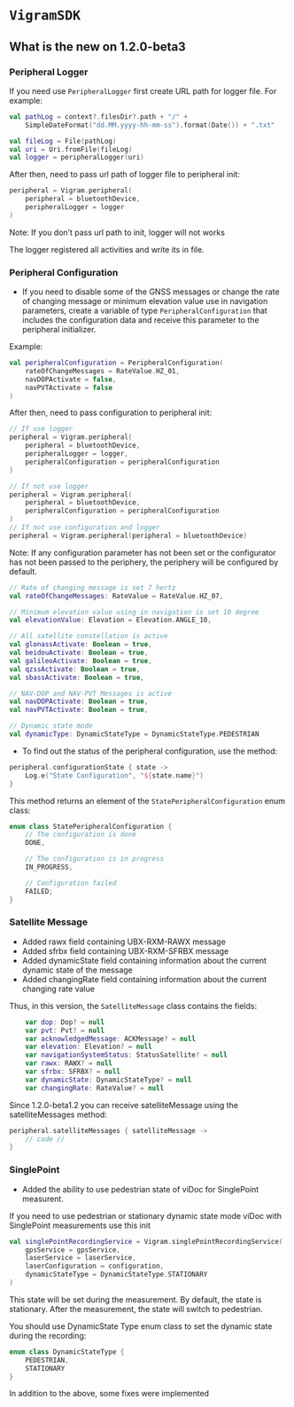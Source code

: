# ``VigramSDK``

## What is the new on 1.2.0-beta3

### Peripheral Logger

If you need use ``PeripheralLogger`` first create URL path for logger file. For example:

```kotlin
val pathLog = context?.filesDir?.path + "/" +
	SimpleDateFormat("dd.MM.yyyy-hh-mm-ss").format(Date()) + ".txt"

val fileLog = File(pathLog)
val uri = Uri.fromFile(fileLog)
val logger = peripheralLogger(uri)

```

After then, need to pass url path of logger file to peripheral init:

```kotlin
peripheral = Vigram.peripheral(
	peripheral = bluetoothDevice, 
	peripheralLogger = logger
)

```
Note: If you don’t pass url path to init, logger will not works

The logger registered all activities and write its in file.

### Peripheral Configuration

- If you need to disable some of the GNSS messages or change the rate of changing message or minimum elevation value use in navigation parameters, create a variable of type ``PeripheralConfiguration`` that includes the configuration data and receive this parameter to the peripheral initializer.

Example:

```kotlin
val peripheralConfiguration = PeripheralConfiguration(
	rateOfChangeMessages = RateValue.HZ_01,
	navDOPActivate = false,
	navPVTActivate = false
)
```
After then, need to pass configuration to peripheral init:

```kotlin
// If use logger
peripheral = Vigram.peripheral(
	peripheral = bluetoothDevice,
	peripheralLogger = logger,
	peripheralConfiguration = peripheralConfiguration
)

// If not use logger
peripheral = Vigram.peripheral(
	peripheral = bluetoothDevice,
	peripheralConfiguration = peripheralConfiguration
)
// If not use configuration and logger
peripheral = Vigram.peripheral(peripheral = bluetoothDevice)
```

Note: If any configuration parameter has not been set or the configurator has not been passed to the periphery, the periphery will be configured by default.

```kotlin
// Rate of changing message is set 7 hertz
val rateOfChangeMessages: RateValue = RateValue.HZ_07,

// Minimum elevation value using in navigation is set 10 degree
val elevationValue: Elevation = Elevation.ANGLE_10,

// All satellite constellation is active
val glonassActivate: Boolean = true,
val beidouActivate: Boolean = true,
val galileoActivate: Boolean = true,
val qzssActivate: Boolean = true,
val sbassActivate: Boolean = true,

// NAV-DOP and NAV-PVT Messages is active
val navDOPActivate: Boolean = true,
val navPVTActivate: Boolean = true,

// Dynamic state mode
val dynamicType: DynamicStateType = DynamicStateType.PEDESTRIAN
```

- To find out the status of the peripheral configuration, use the method:

```kotlin
peripheral.configurationState { state ->
	Log.e("State Configuration", "${state.name}")
}
```

This method returns an element of the `StatePeripheralConfiguration` enum class:

```kotlin
enum class StatePeripheralConfiguration {
    // The configuration is done
    DONE,

    // The configuration is in progress
    IN_PROGRESS,

    // Configuration failed
    FAILED;
}
```


### Satellite Message

- Added rawx field containing UBX-RXM-RAWX message
- Added sfrbx field containing UBX-RXM-SFRBX message
- Added dynamicState field containing information about the current dynamic state of the message
- Added changingRate field containing information about the current changing rate value

Thus, in this version, the ``SatelliteMessage`` class contains the fields:


```kotlin
    var dop: Dop? = null
    var pvt: Pvt? = null
    var acknowledgedMessage: ACKMessage? = null
    var elevation: Elevation? = null
    var navigationSystemStatus: StatusSatellite? = null
    var rawx: RAWX? = null
    var sfrbx: SFRBX? = null
    var dynamicState: DynamicStateType? = null
    var changingRate: RateValue? = null
```

Since 1.2.0-beta1.2 you can receive satelliteMessage using the satelliteMessages method: 
```kotlin
peripheral.satelliteMessages { satelliteMessage ->
	// code //
}
```
### SinglePoint

- Added the ability to use pedestrian state of viDoc for SinglePoint measurent. 

If you need to use pedestrian or stationary dynamic state mode viDoc with SinglePoint measurements use this init

```kotlin
val singlePointRecordingService = Vigram.singlePointRecordingService(
	gpsService = gpsService,
	laserService = laserService,
	laserConfiguration = configuration,
	dynamicStateType = DynamicStateType.STATIONARY
)
```
This state will be set during the measurement. By default, the state is stationary. After the measurement, the state will switch to pedestrian.

You should use DynamicState Type enum class to set the dynamic state during the recording:

```kotlin
enum class DynamicStateType {
	PEDESTRIAN,
	STATIONARY
}
```


In addition to the above, some fixes were implemented

